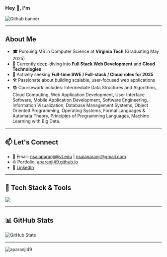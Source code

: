 

<!--
**aparanji49/aparanji49** is a ✨ _special_ ✨ repository because its `README.md` (this file) appears on your GitHub profile.

Here are some ideas to get you started:

- 🔭 I’m currently working on ...
- 🌱 I’m currently learning ...
- 👯 I’m looking to collaborate on ...
- 🤔 I’m looking for help with ...
- 💬 Ask me about ...
- 📫 How to reach me: ...
- 😄 Pronouns: ...
- ⚡ Fun fact: ...
-->

### Hey 👋, I'm 

![Github banner](https://github.com/aparanji49/aparanji49/assets/22083265/ceb4d857-7a01-4d0b-955d-7488c829fa0e)

---

## About Me

- 🎓 Pursuing MS in Computer Science at **Virginia Tech** (Graduating May 2025)
- 🌱 Currently deep-diving into **Full Stack Web Development** and **Cloud Technologies**
- 🚀 Actively seeking **Full-time SWE / Full-stack / Cloud roles for 2025**
- 🛠️ Passionate about building scalable, user-focused web applications
- 📚 Coursework includes: Intermediate Data Structures and Algorithms, Cloud Computing, Web Application Development, User Interface Software, Mobile Application Development, Software Engineering, Information Visualization, Database Management Systems, Object Oriented Programming, Operating Systems, Formal Languages & Automata Theory, Principles of Programming Languages, Machine Learning with Big Data.
---
## 📫 Let's Connect

- 📩 Email: [nsaiaparanji@vt.edu](mailto:nsaiaparanji@vt.edu) | [nsaiaparanji@gmail.com](mailto:nsaiaparanji@gmail.com)  
- 🌐 Portfolio: [aparanji49.github.io](https://aparanji49.github.io/)
- 💼 [LinkedIn](https://linkedin.com/in/saiaparanjinemmani)

---

## 🔧 Tech Stack & Tools

<p align="left">
  <img src="https://skillicons.dev/icons?i=react,js,ts,python,java,spring,django,aws,gcp,html,css,bootstrap,mysql,postgresql,firebase,git,github,docker" />
</p>

---

## 📊 GitHub Stats

<p align="left">
  <img src="https://github-readme-stats.vercel.app/api?username=aparanji49&show_icons=true&theme=radical" alt="GitHub Stats" />
</p>

---

<p align="left">
  <img src="https://komarev.com/ghpvc/?username=aparanji49&label=Profile%20views&color=0e75b6&style=flat" alt="aparanji49" />
</p>

<!--
- 🎓 I'm currently pursuing a master's degree in Computer Science at Virginia Tech
- 🌱 I’m currently learning Web Development and Cloud Technologies
- 👩‍💻 I'm looking for Full-time SWE/Full-stack/Cloud 2025 roles
- 📩 Reach out to me: [nsaiaparanji@vt.edu](mailto:nsaiaparanji@vt.edu) or [nsaiaparanji@gmail.com](mailto:nsaiaparanji@gmail.com)
- 🌐 [My Portfolio](https://aparanji49.github.io/)
- 📚 Coursework completed: Intermediate Data Structures and Algorithms, Cloud Computing, Web Application Development, User Interface Software, Mobile Application Development, Software Engineering, Information Visualization, Database Management Systems, Object Oriented Programming, Operating Systems, Formal Languages & Automata Theory, Principles of Programming Languages.

<h3 align="left">Connect with me:</h3>
<p align="left">
<a href="https://linkedin.com/in/saiaparanjinemmani" target="blank"><img align="center" src="https://raw.githubusercontent.com/rahuldkjain/github-profile-readme-generator/master/src/images/icons/Social/linked-in-alt.svg" alt="saiaparanjinemmani" height="30" width="40" /></a>
</p>


<p align="left"> <img src="https://komarev.com/ghpvc/?username=aparanji49&label=Profile%20views&color=0e75b6&style=flat" alt="aparanji49" /> </p>
-->
